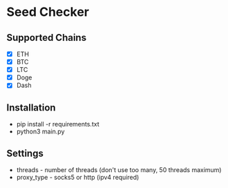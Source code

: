# Seed Checker

## Supported Chains
- [x] ETH
- [x] BTC
- [x] LTC
- [x] Doge
- [x] Dash

## Installation
- pip install -r requirements.txt
- python3 main.py

## Settings
- threads - number of threads (don't use too many, 50 threads maximum)
- proxy_type - socks5 or http (ipv4 required)
